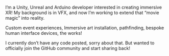 
I’m a Unity, Unreal and Arduino developer
interested in creating immersive XR!
My background is in VFX, and now I’m working to
extend that “movie magic” into reality.

Custom event experiences, Immersive art installation,
pathfinding, bespoke human interface devices, the works!

I currently don’t have any code posted, sorry about that.
But wanted to officially join the GitHub community and
start sharing back!
